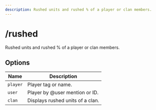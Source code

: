 ```yaml
---
description: Rushed units and rushed % of a player or clan members.
---
```


# /rushed

Rushed units and rushed % of a player or clan members.

## Options

| Name | Description |
|------|-------------|
| `player` | Player tag or name. |
| `user` | Player by @user mention or ID. |
| `clan` | Displays rushed units of a clan. |

